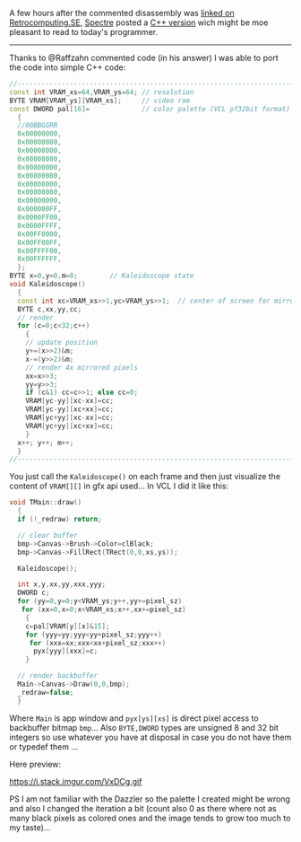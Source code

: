 A few hours after the commented disassembly was [linked on Retrocomputing.SE](https://retrocomputing.stackexchange.com/a/25308/6659), [Spectre](https://retrocomputing.stackexchange.com/users/6868/spektre) posted a
[C++ version](https://retrocomputing.stackexchange.com/a/25310/6659) wich might be moe pleasant to read to today's programmer. 

---

Thanks to @Raffzahn commented code (in his answer) I was able to port the code into simple C++ code:

````cpp
//---------------------------------------------------------------------------
const int VRAM_xs=64,VRAM_ys=64; // resolution
BYTE VRAM[VRAM_ys][VRAM_xs];     // video ram
const DWORD pal[16]=             // color palette (VCL pf32bit format)
  {
  //00BBGGRR
  0x00000000,
  0x00000080,
  0x00008000,
  0x00008080,
  0x00800000,
  0x00800080,
  0x00808000,
  0x00808080,
  0x00000000,
  0x000000FF,
  0x0000FF00,
  0x0000FFFF,
  0x00FF0000,
  0x00FF00FF,
  0x00FFFF00,
  0x00FFFFFF,
  };
BYTE x=0,y=0,m=0;        // Kaleidoscope state
void Kaleidoscope()
  {
  const int xc=VRAM_xs>>1,yc=VRAM_ys>>1;  // center of screen for mirroring
  BYTE c,xx,yy,cc;
  // render
  for (c=0;c<32;c++)
    {
    // update position
    y+=(x>>2)&m;
    x-=(y>>2)&m;
    // render 4x mirrored pixels
    xx=x>>3;
    yy=y>>3;
    if (c&1) cc=c>>1; else cc=0;
    VRAM[yc-yy][xc-xx]=cc;
    VRAM[yc-yy][xc+xx]=cc;
    VRAM[yc+yy][xc-xx]=cc;
    VRAM[yc+yy][xc+xx]=cc;
    }
  x++; y++; m++;
  }
//---------------------------------------------------------------------------
````

You just call the `Kaleidoscope()` on each frame and then just visualize the content of `VRAM[][]` in gfx api used... In VCL I did it like this:

````cpp
void TMain::draw()
  {
  if (!_redraw) return;

  // clear buffer
  bmp->Canvas->Brush->Color=clBlack;
  bmp->Canvas->FillRect(TRect(0,0,xs,ys));

  Kaleidoscope();

  int x,y,xx,yy,xxx,yyy;
  DWORD c;
  for (yy=0,y=0;y<VRAM_ys;y++,yy+=pixel_sz)
   for (xx=0,x=0;x<VRAM_xs;x++,xx+=pixel_sz)
    {
    c=pal[VRAM[y][x]&15];
    for (yyy=yy;yyy<yy+pixel_sz;yyy++)
     for (xxx=xx;xxx<xx+pixel_sz;xxx++)
      pyx[yyy][xxx]=c;
    }

  // render backbuffer
  Main->Canvas->Draw(0,0,bmp);
  _redraw=false;
  }
````
Where `Main` is app window and `pyx[ys][xs]` is direct pixel access to backbuffer bitmap `bmp`... Also `BYTE,DWORD` types are unsigned 8 and 32 bit integers so use whatever you have at disposal in case you do not have them or typedef them ...

Here preview:

 https://i.stack.imgur.com/VxDCg.gif

PS I am not familiar with the Dazzler so the palette I created might be wrong and also I changed the iteration a bit (count also 0 as there where not as many black pixels as colored ones and the image tends to grow too much to my taste)...

